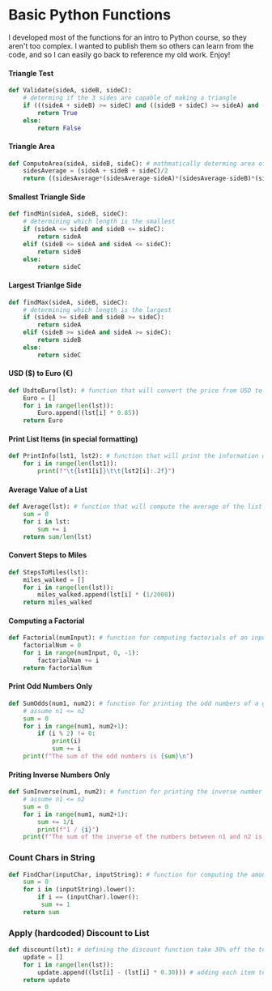 
# Basic Python Functions

I developed most of the functions for an intro to Python course, so they aren't too complex. I wanted to publish them so others can learn from the code, and so I can easily go back to reference my old work. Enjoy!

#### Triangle Test
```python
def Validate(sideA, sideB, sideC):
    # determing if the 3 sides are capable of making a triangle
    if (((sideA + sideB) >= sideC) and ((sideB + sideC) >= sideA) and ((sideC + sideA) >= sideB)):
        return True
    else:
        return False
```
#### Triangle Area
```python
def ComputeArea(sideA, sideB, sideC): # mathmatically determing area of the tirangle
    sidesAverage = (sideA + sideB + sideC)/2
    return ((sidesAverage*(sidesAverage-sideA)*(sidesAverage-sideB)*(sidesAverage-sideC))**0.5)
```
#### Smallest Triangle Side
```python
def findMin(sideA, sideB, sideC):
    # determining which length is the smallest
    if (sideA <= sideB and sideB <= sideC):
        return sideA
    elif (sideB <= sideA and sideA <= sideC):
        return sideB
    else: 
        return sideC
```
#### Largest Trianlge Side
```python
def findMax(sideA, sideB, sideC):
    # determining which length is the largest
    if (sideA >= sideB and sideB >= sideC):
        return sideA
    elif (sideB >= sideA and sideA >= sideC):
        return sideB
    else: 
        return sideC
```
#### USD ($) to Euro (€)
```python
def UsdtoEuro(lst): # function that will convert the price from USD to Euro
    Euro = []
    for i in range(len(lst)):
        Euro.append((lst[i] * 0.85))
    return Euro
```
#### Print List Items (in special formatting)
```python
def PrintInfo(lst1, lst2): # function that will print the information of the two lists
    for i in range(len(lst1)):
        print(f"\t{lst1[i]}\t\t{lst2[i]:.2f}")
```
#### Average Value of a List
```python
def Average(lst): # function that will compute the average of the list
    sum = 0
    for i in lst:
        sum += i
    return sum/len(lst)
```
#### Convert Steps to Miles
```python
def StepsToMiles(lst):
    miles_walked = []
    for i in range(len(lst)):
        miles_walked.append(lst[i] * (1/2000))
    return miles_walked
```
#### Computing a Factorial
```python
def Factorial(numInput): # function for computing factorials of an input
    factorialNum = 0
    for i in range(numInput, 0, -1):
        factorialNum += i
    return factorialNum
```
#### Print Odd Numbers Only
```python
def SumOdds(num1, num2): # function for printing the odd numbers of a given range
    # assume n1 <= n2
    sum = 0
    for i in range(num1, num2+1):
        if (i % 2) != 0:
            print(i)
            sum += i
    print(f"The sum of the odd numbers is {sum}\n")
```
#### Priting Inverse Numbers Only
```python
def SumInverse(num1, num2): # function for printing the inverse number of a given range
    # assume n1 <= n2
    sum = 0
    for i in range(num1, num2+1):
        sum += 1/i
        print(f"1 / {i}")
    print(f"The sum of the inverse of the numbers between n1 and n2 is {sum:.2f}\n")
```
### Count Chars in String
```python
def FindChar(inputChar, inputString): # function for computing the amount of chars in a given string
    sum = 0
    for i in (inputString).lower():
        if i == (inputChar).lower():
         sum += 1
    return sum
```
### Apply (hardcoded) Discount to List
```python
def discount(lst): # defining the discount function take 30% off the total
    update = []
    for i in range(len(lst)):
        update.append((lst[i] - (lst[i] * 0.30))) # adding each item to the new list after discount rate is applied
    return update
```
